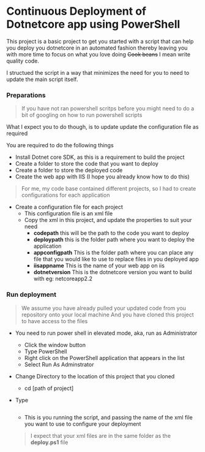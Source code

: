 # Continuous Deployment of Dotnetcore app using PowerShell

This project is a basic project to get you started with a script that can help you deploy you dotnetcore in an automated fashion thereby leaving you with more time to focus on what you love doing ~~Cook beans~~ I mean write quality code.

I structued the script in a way that minimizes the need for you to need to update the main script itself.

### Preparations

> If you have not ran powershell scritps before you might need to do a bit of googling on how to run powershell scripts

What I expect you to do though, is to update update the configuration file as required

You are required to do the following things

- Install Dotnet core SDK, as this is a requirement to build the project
- Create a folder to store the code that you want to deploy
- Create a folder to store the deployed code
- Create the web app with IIS (I hope you already know how to do this)

> For me, my code base contained different projects, so I had to create configurations for each application

- Create a configuration file for each project
  - This configuration file is an xml file
  - Copy the xml in this project, and update the properties to suit your need
    - **codepath** this will be the path to the code you want to deploy
    - **deploypath** this is the folder path where you want to deploy the application
    - **appconfigpath** This is the folder path where you can place any file that you would like to use to replace files in you deployed app
    - **iisappname** This is the name of your web app on iis
    - **dotnetversion** This is the dotnetcore version you want to build with eg: netcoreapp2.2

### Run deployment

> We assume you have already pulled your updated code from you repository onto your local machine
> And you have cloned this project to have access to the files

- You need to run power shell in elevated mode, aka, run as Administrator
  - Click the window button
  - Type PowerShell
  - Right click on the PowerShell application that appears in the list
  - Select Run As Adminstrator
- Change Directory to the location of this project that you cloned
  - cd [path of project]
- Type

  ```.\deploy.ps1 -app [appname]

  ```

  - This is you running the script, and passing the name of the xml file you want to use to configure your deployment

  > I expect that your xml files are in the same folder as the **deploy.ps1** file




  
